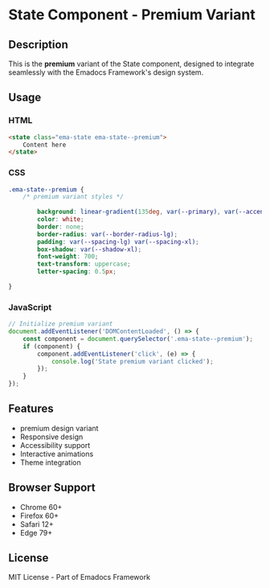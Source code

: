 # State Component - Premium Variant

## Description
This is the **premium** variant of the State component, designed to integrate seamlessly with the Emadocs Framework's design system.

## Usage

### HTML
```html
<state class="ema-state ema-state--premium">
    Content here
</state>
```

### CSS
```css
.ema-state--premium {
    /* premium variant styles */
    
        background: linear-gradient(135deg, var(--primary), var(--accent));
        color: white;
        border: none;
        border-radius: var(--border-radius-lg);
        padding: var(--spacing-lg) var(--spacing-xl);
        box-shadow: var(--shadow-xl);
        font-weight: 700;
        text-transform: uppercase;
        letter-spacing: 0.5px;
    
}
```

### JavaScript
```javascript
// Initialize premium variant
document.addEventListener('DOMContentLoaded', () => {
    const component = document.querySelector('.ema-state--premium');
    if (component) {
        component.addEventListener('click', (e) => {
            console.log('State premium variant clicked');
        });
    }
});
```

## Features
- premium design variant
- Responsive design
- Accessibility support
- Interactive animations
- Theme integration

## Browser Support
- Chrome 60+
- Firefox 60+
- Safari 12+
- Edge 79+

## License
MIT License - Part of Emadocs Framework
